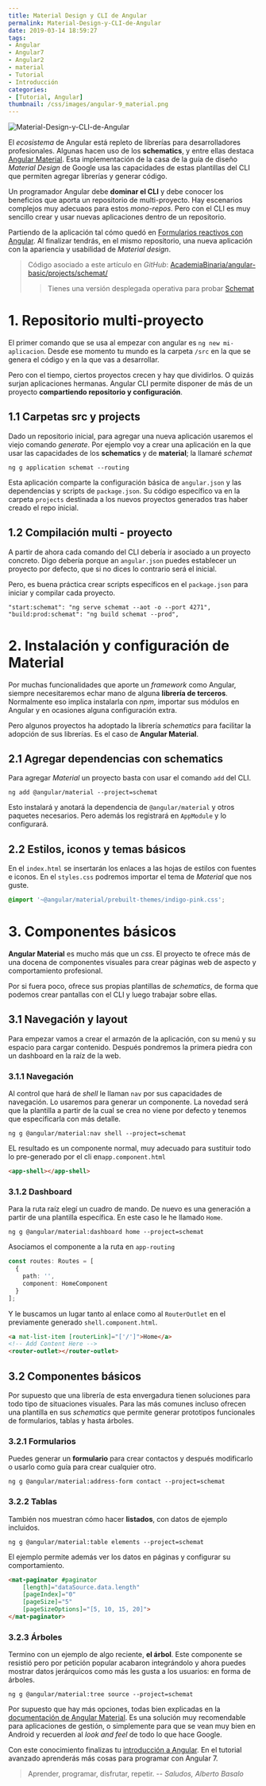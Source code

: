 ```yaml
---
title: Material Design y CLI de Angular
permalink: Material-Design-y-CLI-de-Angular
date: 2019-03-14 18:59:27
tags:
- Angular
- Angular7
- Angular2
- material
- Tutorial
- Introducción
categories:
- [Tutorial, Angular]
thumbnail: /css/images/angular-9_material.png
---
```


![Material-Design-y-CLI-de-Angular](/images/tutorial-angular-9_material.png)

El _ecosistema_ de Angular está repleto de librerías para desarrolladores profesionales. Algunas hacen uso de los **schematics**, y entre ellas destaca [Angular Material](https://material.angular.io/). Esta implementación de la casa de la guía de diseño _Material Design_ de Google usa las capacidades de estas plantillas del CLI que permiten agregar librerías y generar código.

Un programador Angular debe **dominar el CLI** y debe conocer los beneficios que aporta un repositorio de multi-proyecto. Hay escenarios complejos muy adecuaos para estos _mono-repos_. Pero con el CLI es muy sencillo crear y usar nuevas aplicaciones dentro de un repositorio.

<!-- more -->

Partiendo de la aplicación tal cómo quedó en [Formularios reactivos con Angular](../formularios-reactivos-con-Angular/). Al finalizar tendrás, en el mismo repositorio, una nueva aplicación con la apariencia y usabilidad de _Material design_.

> Código asociado a este artículo en _GitHub_: [AcademiaBinaria/angular-basic/projects/schemat/](https://github.com/AcademiaBinaria/angular-basic/tree/master/projects/schemat)
>
> > Tienes una versión desplegada operativa para probar [Schemat](https://academiabinaria.github.io/angular-basic/schemat/)

# 1. Repositorio multi-proyecto

El primer comando que se usa al empezar con angular es `ng new mi-aplicacion`. Desde ese momento tu mundo es la carpeta `/src` en la que se genera el código y en la que vas a desarrollar.

Pero con el tiempo, ciertos proyectos crecen y hay que dividirlos. O quizás surjan aplicaciones hermanas. Angular CLI permite disponer de más de un proyecto **compartiendo repositorio y configuración**.

## 1.1 Carpetas src y projects

Dado un repositorio inicial, para agregar una nueva aplicación usaremos el viejo comando _generate_. Por ejemplo voy a crear una aplicación en la que usar las capacidades de los **schematics** y de **material**; la llamaré _schemat_

```console
ng g application schemat --routing
```

Esta aplicación comparte la configuración básica de `angular.json` y las dependencias y scripts de `package.json`. Su código específico va en la carpeta `projects` destinada a los nuevos proyectos generados tras haber creado el repo inicial.


## 1.2 Compilación multi - proyecto

A partir de ahora cada comando del CLI debería ir asociado a un proyecto concreto. Digo debería porque an `angular.json` puedes establecer un proyecto por defecto, que si no dices lo contrario será el inicial.

Pero, es buena práctica crear scripts específicos en el `package.json` para iniciar y compilar cada proyecto.

```
"start:schemat": "ng serve schemat --aot -o --port 4271",
"build:prod:schemat": "ng build schemat --prod",
```

# 2. Instalación y configuración de Material

Por muchas funcionalidades que aporte un _framework_ como Angular, siempre necesitaremos echar mano de alguna **librería de terceros**. Normalmente eso implica instalarla con _npm_, importar sus módulos en Angular y en ocasiones alguna configuración extra.

Pero algunos proyectos ha adoptado la librería _schematics_ para facilitar la adopción de sus librerías. Es el caso de **Angular Material**.

## 2.1 Agregar dependencias con schematics

Para agregar _Material_ un proyecto basta con usar el comando `add` del CLI.

```console
ng add @angular/material --project=schemat
```

Esto instalará y anotará la dependencia de `@angular/material` y otros paquetes necesarios. Pero además los registrará en `AppModule` y lo configurará.

## 2.2 Estilos, iconos y temas básicos

En el `index.html` se insertarán los enlaces a las hojas de estilos con fuentes e iconos. En el `styles.css` podremos importar el tema de _Material_ que nos guste.

```css
@import '~@angular/material/prebuilt-themes/indigo-pink.css';
```

# 3. Componentes básicos

**Angular Material** es mucho más que un _css_. El proyecto te ofrece más de una docena de componentes visuales para crear páginas web de aspecto y comportamiento profesional.

Por si fuera poco, ofrece sus propias plantillas de _schematics_, de forma que podemos crear pantallas con el CLI y luego trabajar sobre ellas.

## 3.1 Navegación y layout

Para empezar vamos a crear el armazón de la aplicación, con su menú y su espacio para cargar contenido. Después pondremos la primera piedra con un dashboard en la raíz de la web.

### 3.1.1 Navegación

Al control que hará de _shell_ le llaman `nav` por sus capacidades de navegación. Lo usaremos para generar un componente. La novedad será que la plantilla a partir de la cual se crea no viene por defecto y tenemos que especificarla con más detalle.

``` console
ng g @angular/material:nav shell --project=schemat
```
EL resultado es un componente normal, muy adecuado para sustituir todo lo pre-generado por el cli en`app.component.html`

```html
<app-shell></app-shell>
```

### 3.1.2 Dashboard

Para la ruta raíz elegí un cuadro de mando. De nuevo es una generación a partir de una plantilla específica. En este caso le he llamado `Home`.

``` console
ng g @angular/material:dashboard home --project=schemat
```

Asociamos el componente a la ruta en `app-routing`

```typescript
const routes: Routes = [
  {
    path: '',
    component: HomeComponent
  }
];
```
Y le buscamos un lugar tanto al enlace como al `RouterOutlet` en el previamente generado `shell.component.html`.

```html
<a mat-list-item [routerLink]="['/']">Home</a>
<!-- Add Content Here -->
<router-outlet></router-outlet>
```

## 3.2 Componentes básicos

Por supuesto que una librería de esta envergadura tienen soluciones para todo tipo de situaciones visuales. Para las más comunes incluso ofrecen una plantilla en sus _schematics_ que permite generar prototipos funcionales de formularios, tablas y hasta árboles.

### 3.2.1 Formularios

Puedes generar un **formulario** para crear contactos y después modificarlo o usarlo como guía para crear cualquier otro.

``` console
ng g @angular/material:address-form contact --project=schemat
```

### 3.2.2 Tablas

También nos muestran cómo hacer **listados**, con datos de ejemplo incluidos.

``` console
ng g @angular/material:table elements --project=schemat
```
El ejemplo permite además ver los datos en páginas y configurar su comportamiento.

```html
<mat-paginator #paginator
    [length]="dataSource.data.length"
    [pageIndex]="0"
    [pageSize]="5"
    [pageSizeOptions]="[5, 10, 15, 20]">
</mat-paginator>
```
### 3.2.3 Árboles

Termino con un ejemplo de algo reciente, **el árbol**. Este componente se resistió pero por petición popular acabaron integrándolo y ahora puedes mostrar datos jerárquicos como más les gusta a los usuarios: en forma de árboles.

``` console
ng g @angular/material:tree source --project=schemat
```
Por supuesto que hay más opciones, todas bien explicadas en la [documentación de Angular Material](https://material.angular.io/components/categories). Es una solución muy recomendable para aplicaciones de gestión, o simplemente para que se vean muy bien en Android y recuerden al _look and feel_ de todo lo que hace Google.

Con este conocimiento finalizas tu [introducción a Angular](../tag/Introduccion/).  En el tutorial avanzado aprenderás más cosas para programar con Angular 7.

> Aprender, programar, disfrutar, repetir.
> -- <cite>Saludos, Alberto Basalo</cite>
